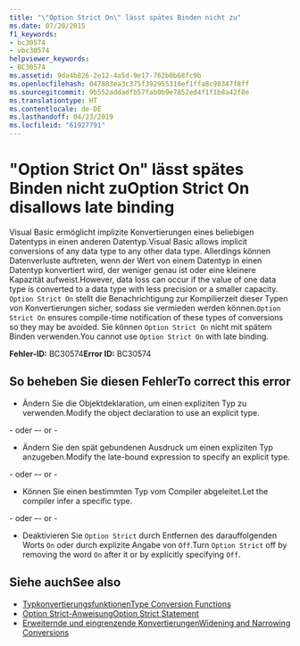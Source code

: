 ```yaml
---
title: "\"Option Strict On\" lässt spätes Binden nicht zu"
ms.date: 07/20/2015
f1_keywords:
- bc30574
- vbc30574
helpviewer_keywords:
- BC30574
ms.assetid: 9da4b826-2e12-4a5d-9e17-762b0b68fc9b
ms.openlocfilehash: 047883ea3c375f392955310ef1ffa8c98347f8ff
ms.sourcegitcommit: 9b552addadfb57fab0b9e7852ed4f1f1b8a42f8e
ms.translationtype: HT
ms.contentlocale: de-DE
ms.lasthandoff: 04/23/2019
ms.locfileid: "61927791"
---
```

# <a name="option-strict-on-disallows-late-binding"></a><span data-ttu-id="e0847-102">"Option Strict On" lässt spätes Binden nicht zu</span><span class="sxs-lookup"><span data-stu-id="e0847-102">Option Strict On disallows late binding</span></span>
<span data-ttu-id="e0847-103">Visual Basic ermöglicht implizite Konvertierungen eines beliebigen Datentyps in einen anderen Datentyp.</span><span class="sxs-lookup"><span data-stu-id="e0847-103">Visual Basic allows implicit conversions of any data type to any other data type.</span></span> <span data-ttu-id="e0847-104">Allerdings können Datenverluste auftreten, wenn der Wert von einem Datentyp in einen Datentyp konvertiert wird, der weniger genau ist oder eine kleinere Kapazität aufweist.</span><span class="sxs-lookup"><span data-stu-id="e0847-104">However, data loss can occur if the value of one data type is converted to a data type with less precision or a smaller capacity.</span></span> <span data-ttu-id="e0847-105">`Option Strict On` stellt die Benachrichtigung zur Kompilierzeit dieser Typen von Konvertierungen sicher, sodass sie vermieden werden können.</span><span class="sxs-lookup"><span data-stu-id="e0847-105">`Option Strict On` ensures compile-time notification of these types of conversions so they may be avoided.</span></span> <span data-ttu-id="e0847-106">Sie können `Option Strict On` nicht mit spätem Binden verwenden.</span><span class="sxs-lookup"><span data-stu-id="e0847-106">You cannot use `Option Strict On` with late binding.</span></span>  

 <span data-ttu-id="e0847-107">**Fehler-ID:** BC30574</span><span class="sxs-lookup"><span data-stu-id="e0847-107">**Error ID:** BC30574</span></span>  
  
## <a name="to-correct-this-error"></a><span data-ttu-id="e0847-108">So beheben Sie diesen Fehler</span><span class="sxs-lookup"><span data-stu-id="e0847-108">To correct this error</span></span>  
  
- <span data-ttu-id="e0847-109">Ändern Sie die Objektdeklaration, um einen expliziten Typ zu verwenden.</span><span class="sxs-lookup"><span data-stu-id="e0847-109">Modify the object declaration to use an explicit type.</span></span>  
  
 <span data-ttu-id="e0847-110">\- oder –</span><span class="sxs-lookup"><span data-stu-id="e0847-110">\- or -</span></span>  
  
- <span data-ttu-id="e0847-111">Ändern Sie den spät gebundenen Ausdruck um einen expliziten Typ anzugeben.</span><span class="sxs-lookup"><span data-stu-id="e0847-111">Modify the late-bound expression to specify an explicit type.</span></span>  
  
 <span data-ttu-id="e0847-112">\- oder –</span><span class="sxs-lookup"><span data-stu-id="e0847-112">\- or -</span></span>  
  
- <span data-ttu-id="e0847-113">Können Sie einen bestimmten Typ vom Compiler abgeleitet.</span><span class="sxs-lookup"><span data-stu-id="e0847-113">Let the compiler infer a specific type.</span></span>  
  
 <span data-ttu-id="e0847-114">\- oder –</span><span class="sxs-lookup"><span data-stu-id="e0847-114">\- or -</span></span>  
  
- <span data-ttu-id="e0847-115">Deaktivieren Sie `Option Strict` durch Entfernen des darauffolgenden Worts `On` oder durch explizite Angabe von `Off`.</span><span class="sxs-lookup"><span data-stu-id="e0847-115">Turn `Option Strict` off by removing the word `On` after it or by explicitly specifying `Off`.</span></span>  
  
## <a name="see-also"></a><span data-ttu-id="e0847-116">Siehe auch</span><span class="sxs-lookup"><span data-stu-id="e0847-116">See also</span></span>

- [<span data-ttu-id="e0847-117">Typkonvertierungsfunktionen</span><span class="sxs-lookup"><span data-stu-id="e0847-117">Type Conversion Functions</span></span>](../../visual-basic/language-reference/functions/type-conversion-functions.md)
- [<span data-ttu-id="e0847-118">Option Strict-Anweisung</span><span class="sxs-lookup"><span data-stu-id="e0847-118">Option Strict Statement</span></span>](../../visual-basic/language-reference/statements/option-strict-statement.md)
- [<span data-ttu-id="e0847-119">Erweiternde und eingrenzende Konvertierungen</span><span class="sxs-lookup"><span data-stu-id="e0847-119">Widening and Narrowing Conversions</span></span>](../../visual-basic/programming-guide/language-features/data-types/widening-and-narrowing-conversions.md)
